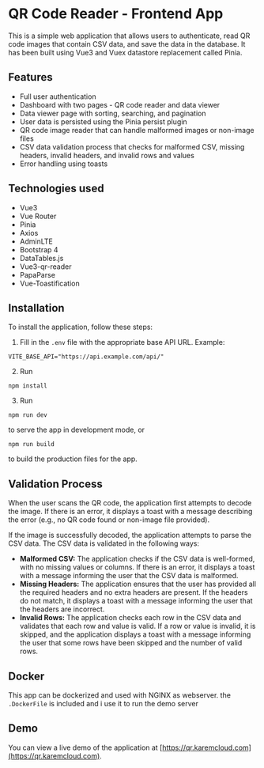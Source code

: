 QR Code Reader - Frontend App
=============================

This is a simple web application that allows users to authenticate, read QR code images that contain CSV data, and save the data in the database. It has been built using Vue3 and Vuex datastore replacement called Pinia.

Features
--------

*   Full user authentication
*   Dashboard with two pages - QR code reader and data viewer
*   Data viewer page with sorting, searching, and pagination
*   User data is persisted using the Pinia persist plugin
*   QR code image reader that can handle malformed images or non-image files
*   CSV data validation process that checks for malformed CSV, missing headers, invalid headers, and invalid rows and values
*   Error handling using toasts

Technologies used
-----------------

*   Vue3
*   Vue Router
*   Pinia
*   Axios
*   AdminLTE
*   Bootstrap 4
*   DataTables.js
*   Vue3-qr-reader
*   PapaParse
*   Vue-Toastification

Installation
------------

To install the application, follow these steps:

1.  Fill in the `.env` file with the appropriate base API URL. Example: 
```dotenv
VITE_BASE_API="https://api.example.com/api/"
```
2.  Run 
```shell
npm install
```

3.  Run 
```shell
npm run dev
``` 
to serve the app in development mode, or 
```shell
npm run build
```
 to build the production files for the app.

Validation Process
------------------

When the user scans the QR code, the application first attempts to decode the image. If there is an error, it displays a toast with a message describing the error (e.g., no QR code found or non-image file provided).

If the image is successfully decoded, the application attempts to parse the CSV data. The CSV data is validated in the following ways:

*   **Malformed CSV:** The application checks if the CSV data is well-formed, with no missing values or columns. If there is an error, it displays a toast with a message informing the user that the CSV data is malformed.
*   **Missing Headers:** The application ensures that the user has provided all the required headers and no extra headers are present. If the headers do not match, it displays a toast with a message informing the user that the headers are incorrect.
*   **Invalid Rows:** The application checks each row in the CSV data and validates that each row and value is valid. If a row or value is invalid, it is skipped, and the application displays a toast with a message informing the user that some rows have been skipped and the number of valid rows.

Docker
------
This app can be dockerized and used with NGINX as webserver.
the `.DockerFile` is included and i use it to run the demo server

Demo
----

You can view a live demo of the application at [https://qr.karemcloud.com](https://qr.karemcloud.com).
